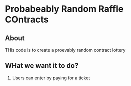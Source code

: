 # Probabeably Random Raffle COntracts

## About

THis code is to create a proevably random contract lottery

## WHat we want it to do?

1. Users can enter by paying for a ticket
